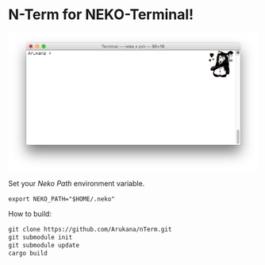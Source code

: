 # N-Term for NEKO-Terminal!

![Screen Shot](https://raw.githubusercontent.com/Arukana/book/master/images/nterm.png)

Set your *Neko Path* environment variable.
```shell
export NEKO_PATH="$HOME/.neko"
```

How to build:
```shell
git clone https://github.com/Arukana/nTerm.git
git submodule init
git submodule update
cargo build
```
